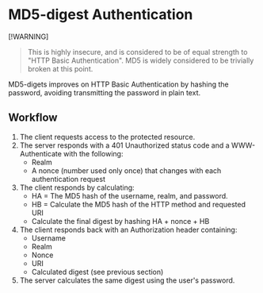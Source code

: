 # MD5-digest Authentication

[!WARNING]
> This is highly insecure, and is considered to be of equal strength
> to "HTTP Basic Authentication". MD5 is widely considered to be trivially
> broken at this point.

MD5-digets improves on HTTP Basic Authentication by hashing the password,
avoiding transmitting the password in plain text.

## Workflow

1. The client requests access to the protected resource.
1. The server responds with a 401 Unauthorized status code and a WWW-Authenticate with the following:
    * Realm
    * A nonce (number used only once) that changes with each authentication request
1. The client responds by calculating: 
    * HA = The MD5 hash of the username, realm, and password.
    * HB = Calculate the MD5 hash of the HTTP method and requested URI
    * Calculate the final digest by hashing HA + nonce + HB 
1. The client responds back with an Authorization header containing:
    * Username
    * Realm
    * Nonce
    * URI
    * Calculated digest (see previous section)
1. The server calculates the same digest using the user's password.

